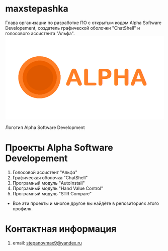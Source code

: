 # maxstepashka
Глава организации по разработке ПО с открытым кодом Alpha Software Developement, создатель графической оболочки "ChatShell" и голосового ассистента "Альфа".
![screenshot](https://github.com/maxstepashka/maxstepashka/blob/335e01b659ba3edf816f52dcbe898bb4819c420e/Alpha_software_development_logo.png)

Логотип Alpha Software Development
# Проекты Alpha Software Developement
1) Голосовой ассистент "Альфа"
2) Графическая оболочка "ChatShell"
3) Програмный модуль "AutoInstall"
4) Програмный модуль "Hand Value Control"
5) Програмный модуль "STR Compare"
* Все эти проекты и многое другое вы найдёте в репозиториях этого профиля.
# Контактная информация
1) email: stepanovmax9@yandex.ru
<!---
maxstepashka/maxstepashka is a ✨ special ✨ repository because its `README.md` (this file) appears on your GitHub profile.
You can click the Preview link to take a look at your changes.
--->
